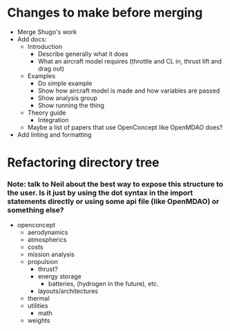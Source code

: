 # Changes to make before merging

- Merge Shugo's work
- Add docs:
  - Introduction
    - Describe generally what it does
    - What an aircraft model requires (throttle and CL in, thrust lift and drag out)
  - Examples
    - Do simple example
    - Show how aircraft model is made and how variables are passed
    - Show analysis group
    - Show running the thing
  - Theory guide
    - Integration
  - Maybe a list of papers that use OpenConcept like OpenMDAO does?
- Add linting and formatting

# Refactoring directory tree

### Note: talk to Neil about the best way to expose this structure to the user. Is it just by using the dot syntax in the import statements directly or using some api file (like OpenMDAO) or something else?

- openconcept
  - aerodynamics
  - atmospherics
  - costs
  - mission analysis
  - propulsion
    - thrust?
    - energy storage
      - batteries, (hydrogen in the future), etc.
    - layouts/architectures
  - thermal
  - utilities
    - math
  - weights